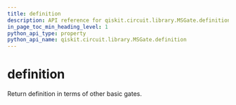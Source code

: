 ```yaml
---
title: definition
description: API reference for qiskit.circuit.library.MSGate.definition
in_page_toc_min_heading_level: 1
python_api_type: property
python_api_name: qiskit.circuit.library.MSGate.definition
---
```


# definition

Return definition in terms of other basic gates.

